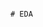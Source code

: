                                                                                                                                          # EDA 
